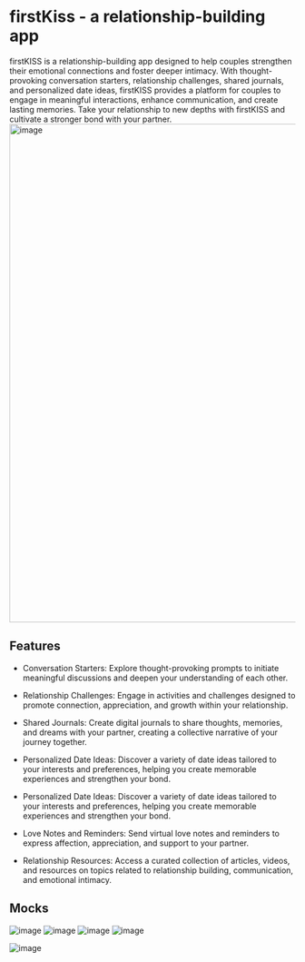 # firstKiss - a relationship-building app


firstKISS is a relationship-building app designed to help couples strengthen their emotional connections and foster deeper intimacy. With thought-provoking conversation starters, relationship challenges, shared journals, and personalized date ideas, firstKISS provides a platform for couples to engage in meaningful interactions, enhance communication, and create lasting memories. Take your relationship to new depths with firstKISS and cultivate a stronger bond with your partner.
<img width="878" alt="image" src="https://github.com/leodvincci/FirstKiss/assets/90817505/d3e5bb0c-06f3-4bb7-84a3-67281143a771">

## Features
- Conversation Starters: Explore thought-provoking prompts to initiate meaningful discussions and deepen your understanding of each other.

- Relationship Challenges: Engage in activities and challenges designed to promote connection, appreciation, and growth within your relationship.

- Shared Journals: Create digital journals to share thoughts, memories, and dreams with your partner, creating a collective narrative of your journey together.

- Personalized Date Ideas: Discover a variety of date ideas tailored to your interests and preferences, helping you create memorable experiences and strengthen your bond.

- Personalized Date Ideas: Discover a variety of date ideas tailored to your interests and preferences, helping you create memorable experiences and strengthen your bond.

- Love Notes and Reminders: Send virtual love notes and reminders to express affection, appreciation, and support to your partner.

- Relationship Resources: Access a curated collection of articles, videos, and resources on topics related to relationship building, communication, and emotional intimacy.



## Mocks
![image](https://github.com/leodvincci/FirstKiss/assets/90817505/14ca9680-2459-4322-a746-6dc16520a11a)
![image](https://github.com/leodvincci/FirstKiss/assets/90817505/30ee718f-b90f-421b-acab-2762b5bb4a6f)
![image](https://github.com/leodvincci/FirstKiss/assets/90817505/5c73e26b-eafb-4084-9f06-c111569465ee)
![image](https://github.com/leodvincci/FirstKiss/assets/90817505/3b32fe51-a3dc-4094-899e-6a2512708b51)

![image](https://github.com/leodvincci/FirstKiss/assets/90817505/a66e976c-9f94-4521-8977-d44e36a014fa)






